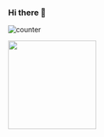 ### Hi there 👋

![counter](https://[YourEndpoint].m.pipedream.net)

<img height="180em" src="https://github-readme-stats.vercel.app/api?omarkawach=Gapur&show_icons=true&hide_border=true&&count_private=true&include_all_commits=true" />
